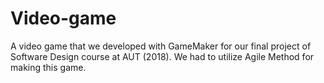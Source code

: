 # Video-game
A video game that we developed with GameMaker for our final project of Software Design course at AUT (2018).
We had to utilize Agile Method for making this game.
